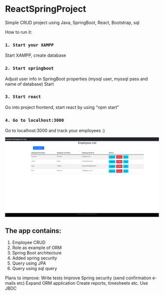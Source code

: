 # ReactSpringProject
Simple CRUD project using Java, SpringBoot, React, Bootstrap, sql

How to run it:
### `1. Start your XAMPP`
Start XAMPP, create database

### `2. Start springboot`
Adjust user info in SpringBoot properties (mysql user, myssql pass and name of database)
Start

### `3. Start react`
Go into project frontend, start react by using "npm start"


### `4. Go to localhost:3000`
Go to localhost:3000 and track your employees :)

![alt text](https://github.com/z-dukic/ReactSpringProject/blob/main/screenshot.png)

## The app contains:
1. Employee CRUD
2. Role as example of ORM
3. Spring Boot architecture
4. Added spring security
5. Query using JPA
6. Query using sql query

Plans to improve:
Write tests
Improve Spring security (send confirmation e-mails etc)
Expand ORM application
Create reports, timesheets etc.
Use JBDC 
